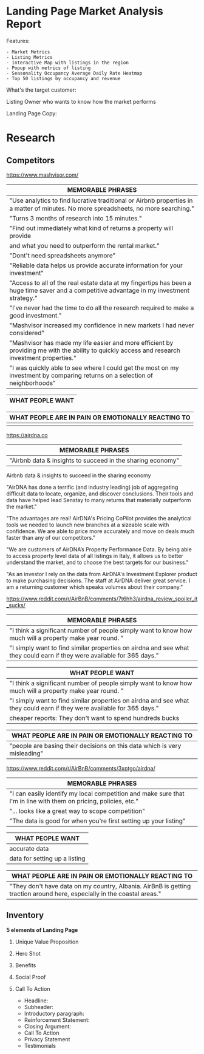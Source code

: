 # Landing Page Market Analysis Report



Features:

    - Market Metrics
    - Listing Metrics
    - Interactive Map with listings in the region
    - Popup with metrics of listing
    - Seasonality Occupancy Average Daily Rate Heatmap
    - Top 50 listings by occupancy and revenue
    
What's the target customer:

Listing Owner who wants to know how the market performs



Landing Page Copy:


# Research


## Competitors 

https://www.mashvisor.com/ 

|MEMORABLE PHRASES           |
|----------------------------|
| "Use analytics to ﬁnd lucrative traditional or Airbnb properties in a matter of minutes. No more spreadsheets, no more searching."|
| "Turns 3 months of research into 15 minutes."|
| "Find out immediately what kind of returns a property will provide 
and what you need to outperform the rental market." |
| "Dont't need spreadsheets anymore"|
| "Reliable data helps us provide accurate information for your investment"|
| "Access to all of the real estate data at my fingertips has been a huge time saver and a competitive advantage in my investment strategy."| 
|"I’ve never had the time to do all the research required to make a good investment."|
|"Mashvisor increased my confidence in new markets I had never considered"|
| "Mashvisor has made my life easier and more efficient by providing me with the ability to quickly access and research investment properties."|
|"I was quickly able to see where I could get the most on my investment by comparing returns on a selection of neighborhoods"|


|WHAT PEOPLE WANT|
|----------------|


|WHAT PEOPLE ARE IN PAIN OR EMOTIONALLY REACTING TO|
|-------------------------------------------------|
| |


https://airdna.co

|MEMORABLE PHRASES           |
|----------------------------|
|"Airbnb data & insights to succeed in the sharing economy"|


Airbnb data & insights to succeed in the sharing economy


"AirDNA has done a terrific (and industry leading) job of aggregating difficult data to locate, organize, and discover conclusions. Their tools and data have helped lead Senstay to many returns that materially outperform the market."

"The advantages are real! AirDNA's Pricing CoPilot provides the analytical tools we needed to launch new branches at a sizeable scale with confidence. We are able to price more accurately and move on deals much faster than any of our competitors."

"We are customers of AirDNA’s Property Performance Data. By being able to access property level data of all listings in Italy, it allows us to better understand the market, and to choose the best targets for our business."

"As an investor I rely on the data from AirDNA's Investment Explorer product to make purchasing decisions. The staff at AirDNA deliver great service. I am a returning customer which speaks volumes about their company."


https://www.reddit.com/r/AirBnB/comments/7t6hh3/airdna_review_spoiler_it_sucks/

|MEMORABLE PHRASES           |
|----------------------------|
| "I think a significant number of people simply want to know how much will a property make year round. " |
|"I simply want to find similar properties on airdna and see what they could earn if they were available for 365 days."|


|WHAT PEOPLE WANT|
|----------------|
| "I think a significant number of people simply want to know how much will a property make year round. " |
|"I simply want to find similar properties on airdna and see what they could earn if they were available for 365 days."|
|cheaper reports: They don't want to spend hundreds bucks|


|WHAT PEOPLE ARE IN PAIN OR EMOTIONALLY REACTING TO|
|-------------------------------------------------|
| "people are basing their decisions on this data which is very misleading" |


https://www.reddit.com/r/AirBnB/comments/3xptgo/airdna/

|MEMORABLE PHRASES           |
|----------------------------|
|"I can easily identify my local competition and make sure that I'm in line with them on pricing, policies, etc."|
| "... looks like a great way to scope competition" |
| "The data is good for when you're first setting up your listing" |


|WHAT PEOPLE WANT|
|----------------|
| accurate data | 
| data for setting up a listing |

|WHAT PEOPLE ARE IN PAIN OR EMOTIONALLY REACTING TO|
|-------------------------------------------------|
| "They don't have data on my country, Albania. AirBnB is getting traction around here, especially in the coastal areas."|



## Inventory

__5 elements of Landing Page__

1. Unique Value Proposition
2. Hero Shot
3. Benefits
4. Social Proof
5. Call To Action

   - Headline:
   - Subheader:
   - Introductory paragraph:
   - Reinforcement Statement:
   - Closing Argument:
   - Call To Action
   - Privacy Statement
   - Testimonials


